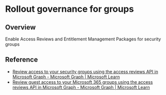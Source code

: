 #  Rollout governance for groups

## Overview

Enable Access Reviews and Entitlement Management Packages for security groups

## Reference

* [Review access to your security groups using the access reviews API in Microsoft Graph - Microsoft Graph | Microsoft Learn](https://learn.microsoft.com/graph/tutorial-accessreviews-securitygroup?toc=%2Fazure%2Factive-directory%2Fgovernance%2Ftoc.json&bc=%2Fazure%2Factive-directory%2Fgovernance%2Fbreadcrumb%2Ftoc.json&tabs=http#step-3-create-an-access-review-for-the-security-group)
* [Review guest access to your Microsoft 365 groups using the access reviews API in Microsoft Graph - Microsoft Graph | Microsoft Learn](https://learn.microsoft.com/graph/tutorial-accessreviews-m365group?toc=%2Fazure%2Factive-directory%2Fgovernance%2Ftoc.json&bc=%2Fazure%2Factive-directory%2Fgovernance%2Fbreadcrumb%2Ftoc.json&tabs=http)

